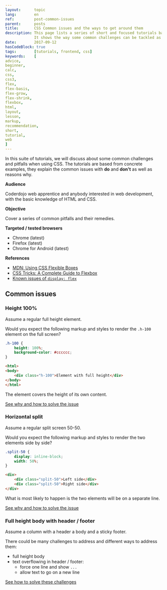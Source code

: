 ```yaml
---
layout:      topic
lang:        en
ref:         post-common-issues
parent:      posts
title:       CSS Common issues and the ways to get around them
description: This page lists a series of short and focused tutorials based from concrete CSS examples.
             It shows the way some common challenges can be tackled as well as what are the pitfalls to avoid and why.
date:        2017-09-12
hasCodeBlock: true
tags:        [tutorials, frontend, css]
keywords:    [
advice,
beginner,
calc,
css,
css3,
flex,
flex-basis,
flex-grow,
flex-shrink,
flexbox,
html,
layout,
lesson,
markup,
recommendation,
short,
tutorial,
web
]
---
```


In this suite of tutorials, we will discuss about some common challenges and pitfalls when using CSS.
The tutorials are based from concrete examples, they explain the common issues with **do** and **don't** as well as reasons why.

**Audience**

Coderdojo web apprentice and anybody interested in web development, with the basic knowledge of HTML and CSS.

**Objective**

Cover a series of common pitfalls and their remedies.

**Targeted / tested browsers**

- Chrome  (latest)
- Firefox (latest)
- Chrome for Android (latest)

**References**

- [MDN: Using CSS Flexible Boxes](https://developer.mozilla.org/en-US/docs/Web/CSS/CSS_Flexible_Box_Layout/Using_CSS_flexible_boxes)
- [CSS Tricks: A Complete Guide to Flexbox](https://css-tricks.com/snippets/css/a-guide-to-flexbox/)
- [Known issues of `display: flex`](https://github.com/philipwalton/flexbugs)

## Common issues

### Height 100%

Assume a regular full height element.

Would you expect the following markup and styles to render the `.h-100` element on the full screen?

```css
.h-100 {
    height: 100%;
    background-color: #cccccc;
}
```

```html
<html>
<body>
    <div class="h-100">Element with full height</div>
</body>
</html>
```

The element covers the height of its own content.

[See why and how to solve the issue](./common-issues-full-height.html)


### Horizontal split

Assume a regular split screen 50-50.

Would you expect the following markup and styles to render the two elements side by side?

```css
.split-50 {
    display: inline-block;
    width: 50%;
}
```

```html
<div>
    <div class="split-50">Left side</div>
    <div class="split-50">Right side</div>
</div>
```

What is most likely to happen is the two elements will be on a separate line.

[See why and how to solve the issue](./common-issues-horizontal-split.html)


### Full height body with header / footer

Assume a column with a header a body and a sticky footer.

There could be many challenges to address and different ways to address them:

- full height body
- text overflowing in header / footer:
  - force one line and show `...`
  - allow text to go on a new line

[See how to solve these challenges](./common-issues-full-height-body-with-header-footer.html)

